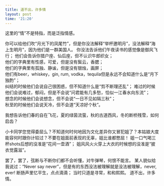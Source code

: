 ```yaml
---
title: 道不出，许多情
layout: post
time: '21:20'
---
```


这里的“情”不是特指，而是泛指情感。 

你可以给他们吹“月光下的凤尾竹”，但是你没法解释“举杯邀明月”，没法解释“海上生明月”，因为他们是一群美国人。 
你没法告诉他们午夜读书的感觉像是御风飞行； 
他们会告诉你猎户座、仙后座，但不认识牛郎织女；  
他们的字典里有性感，可爱，但是没有鬓云，香腮；  
他们的字典里有孤独、静谧，但是没有银烛，画屏；  
他们有beer，whiskey，gin, rum, vodka，tequila但是永远不会知道什么是“月下独酌”；  
纠结的时候他们会说自己很困惑，但不知道什么是“剪不断理还乱”； 
难过的时候他们会说难过，郁闷，但是不会说“问君能有几多愁，恰似一江春水向东流”；  
想念的时候他们会说想念，但不会说“一日不见如隔三秋”；  
秋至的时候他们会说天冷，但不会道“天凉好个秋”。  

我想告诉他们春的自在飞花，夏的绿茵流萤，秋的古道西风，冬的断桥残雪，如何启齿？ 

小卡同学您觉得委屈么？不知道何时何地因为文化差异你又冒犯姐了？本姑娘大度能容何时跟你计较过？不要在姐面前表现的无辜，姐比谁都憋屈！ 
姐一口气喝三杯shots后想的没准是“花间一壶酒”；
姐风风火火穿上大衣的时候想的没准是“披衣觉露滋”。

罢了，罢了，弦断与不断你们都不会听懂，对牛弹琴，何恨不能言。 某人貌似给我说过：“Never say never”，但是有的东西没法被理解就是没法被理解，never, ever! 
断肠声里忆平生，点点滴滴； 
当时只道是寻常，和和熙熙。 
道不出，许多情。